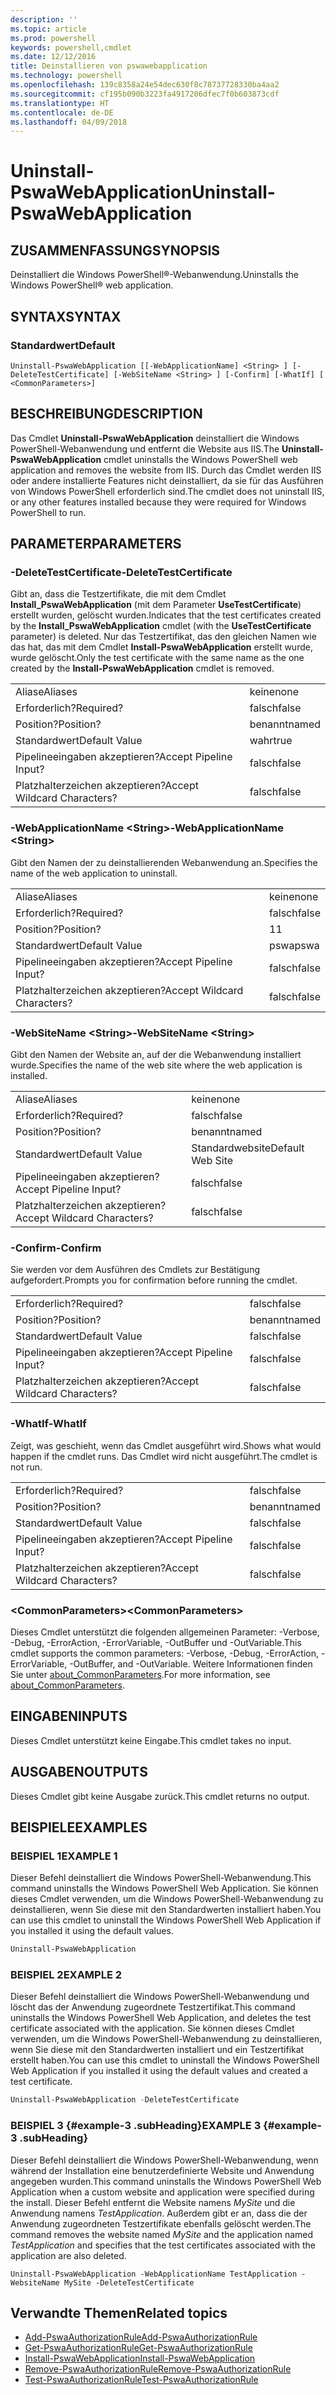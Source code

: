 ```yaml
---
description: ''
ms.topic: article
ms.prod: powershell
keywords: powershell,cmdlet
ms.date: 12/12/2016
title: Deinstallieren von pswawebapplication
ms.technology: powershell
ms.openlocfilehash: 139c8358a24e54dec630f8c78737728330ba4aa2
ms.sourcegitcommit: cf195b090b3223fa4917206dfec7f0b603873cdf
ms.translationtype: HT
ms.contentlocale: de-DE
ms.lasthandoff: 04/09/2018
---
```

# <a name="uninstall-pswawebapplication"></a><span data-ttu-id="39022-103">Uninstall-PswaWebApplication</span><span class="sxs-lookup"><span data-stu-id="39022-103">Uninstall-PswaWebApplication</span></span>

## <a name="synopsis"></a><span data-ttu-id="39022-104">ZUSAMMENFASSUNG</span><span class="sxs-lookup"><span data-stu-id="39022-104">SYNOPSIS</span></span>

<span data-ttu-id="39022-105">Deinstalliert die Windows PowerShell®-Webanwendung.</span><span class="sxs-lookup"><span data-stu-id="39022-105">Uninstalls the Windows PowerShell® web application.</span></span>

## <a name="syntax"></a><span data-ttu-id="39022-106">SYNTAX</span><span class="sxs-lookup"><span data-stu-id="39022-106">SYNTAX</span></span>

### <a name="default"></a><span data-ttu-id="39022-107">Standardwert</span><span class="sxs-lookup"><span data-stu-id="39022-107">Default</span></span>
```
Uninstall-PswaWebApplication [[-WebApplicationName] <String> ] [-DeleteTestCertificate] [-WebSiteName <String> ] [-Confirm] [-WhatIf] [ <CommonParameters>]
```

## <a name="description"></a><span data-ttu-id="39022-108">BESCHREIBUNG</span><span class="sxs-lookup"><span data-stu-id="39022-108">DESCRIPTION</span></span>

<span data-ttu-id="39022-109">Das Cmdlet **Uninstall-PswaWebApplication** deinstalliert die Windows PowerShell-Webanwendung und entfernt die Website aus IIS.</span><span class="sxs-lookup"><span data-stu-id="39022-109">The **Uninstall-PswaWebApplication** cmdlet uninstalls the Windows PowerShell web application and removes the website from IIS.</span></span> <span data-ttu-id="39022-110">Durch das Cmdlet werden IIS oder andere installierte Features nicht deinstalliert, da sie für das Ausführen von Windows PowerShell erforderlich sind.</span><span class="sxs-lookup"><span data-stu-id="39022-110">The cmdlet does not uninstall IIS, or any other features installed because they were required for Windows PowerShell to run.</span></span>

## <a name="parameters"></a><span data-ttu-id="39022-111">PARAMETER</span><span class="sxs-lookup"><span data-stu-id="39022-111">PARAMETERS</span></span>

### <a name="-deletetestcertificate"></a><span data-ttu-id="39022-112">-DeleteTestCertificate</span><span class="sxs-lookup"><span data-stu-id="39022-112">-DeleteTestCertificate</span></span>

<span data-ttu-id="39022-113">Gibt an, dass die Testzertifikate, die mit dem Cmdlet **Install\_PswaWebApplication** (mit dem Parameter **UseTestCertificate**) erstellt wurden, gelöscht wurden.</span><span class="sxs-lookup"><span data-stu-id="39022-113">Indicates that the test certificates created by the **Install\_PswaWebApplication** cmdlet (with the **UseTestCertificate** parameter) is deleted.</span></span>
<span data-ttu-id="39022-114">Nur das Testzertifikat, das den gleichen Namen wie das hat, das mit dem Cmdlet **Install-PswaWebApplication** erstellt wurde, wurde gelöscht.</span><span class="sxs-lookup"><span data-stu-id="39022-114">Only the test certificate with the same name as the one created by the **Install-PswaWebApplication** cmdlet is removed.</span></span>

|||
|-|-|
| <span data-ttu-id="39022-115">Aliase</span><span class="sxs-lookup"><span data-stu-id="39022-115">Aliases</span></span>                              | <span data-ttu-id="39022-116">keine</span><span class="sxs-lookup"><span data-stu-id="39022-116">none</span></span>                                 |
| <span data-ttu-id="39022-117">Erforderlich?</span><span class="sxs-lookup"><span data-stu-id="39022-117">Required?</span></span>                            | <span data-ttu-id="39022-118">falsch</span><span class="sxs-lookup"><span data-stu-id="39022-118">false</span></span>                                |
| <span data-ttu-id="39022-119">Position?</span><span class="sxs-lookup"><span data-stu-id="39022-119">Position?</span></span>                            | <span data-ttu-id="39022-120">benannt</span><span class="sxs-lookup"><span data-stu-id="39022-120">named</span></span>                                |
| <span data-ttu-id="39022-121">Standardwert</span><span class="sxs-lookup"><span data-stu-id="39022-121">Default Value</span></span>                        | <span data-ttu-id="39022-122">wahr</span><span class="sxs-lookup"><span data-stu-id="39022-122">true</span></span>                                 |
| <span data-ttu-id="39022-123">Pipelineeingaben akzeptieren?</span><span class="sxs-lookup"><span data-stu-id="39022-123">Accept Pipeline Input?</span></span>               | <span data-ttu-id="39022-124">falsch</span><span class="sxs-lookup"><span data-stu-id="39022-124">false</span></span>                                |
| <span data-ttu-id="39022-125">Platzhalterzeichen akzeptieren?</span><span class="sxs-lookup"><span data-stu-id="39022-125">Accept Wildcard Characters?</span></span>          | <span data-ttu-id="39022-126">falsch</span><span class="sxs-lookup"><span data-stu-id="39022-126">false</span></span>                                |

### <a name="-webapplicationname-ltstringgt"></a><span data-ttu-id="39022-127">-WebApplicationName &lt;String&gt;</span><span class="sxs-lookup"><span data-stu-id="39022-127">-WebApplicationName &lt;String&gt;</span></span>

<span data-ttu-id="39022-128">Gibt den Namen der zu deinstallierenden Webanwendung an.</span><span class="sxs-lookup"><span data-stu-id="39022-128">Specifies the name of the web application to uninstall.</span></span>

|||
|-|-|
| <span data-ttu-id="39022-129">Aliase</span><span class="sxs-lookup"><span data-stu-id="39022-129">Aliases</span></span>                              | <span data-ttu-id="39022-130">keine</span><span class="sxs-lookup"><span data-stu-id="39022-130">none</span></span>                                 |
| <span data-ttu-id="39022-131">Erforderlich?</span><span class="sxs-lookup"><span data-stu-id="39022-131">Required?</span></span>                            | <span data-ttu-id="39022-132">falsch</span><span class="sxs-lookup"><span data-stu-id="39022-132">false</span></span>                                |
| <span data-ttu-id="39022-133">Position?</span><span class="sxs-lookup"><span data-stu-id="39022-133">Position?</span></span>                            | <span data-ttu-id="39022-134">1</span><span class="sxs-lookup"><span data-stu-id="39022-134">1</span></span>                                    |
| <span data-ttu-id="39022-135">Standardwert</span><span class="sxs-lookup"><span data-stu-id="39022-135">Default Value</span></span>                        | <span data-ttu-id="39022-136">pswa</span><span class="sxs-lookup"><span data-stu-id="39022-136">pswa</span></span>                                 |
| <span data-ttu-id="39022-137">Pipelineeingaben akzeptieren?</span><span class="sxs-lookup"><span data-stu-id="39022-137">Accept Pipeline Input?</span></span>               | <span data-ttu-id="39022-138">falsch</span><span class="sxs-lookup"><span data-stu-id="39022-138">false</span></span>                                |
| <span data-ttu-id="39022-139">Platzhalterzeichen akzeptieren?</span><span class="sxs-lookup"><span data-stu-id="39022-139">Accept Wildcard Characters?</span></span>          | <span data-ttu-id="39022-140">falsch</span><span class="sxs-lookup"><span data-stu-id="39022-140">false</span></span>                                |

### <a name="-websitename-ltstringgt"></a><span data-ttu-id="39022-141">-WebSiteName &lt;String&gt;</span><span class="sxs-lookup"><span data-stu-id="39022-141">-WebSiteName &lt;String&gt;</span></span>

<span data-ttu-id="39022-142">Gibt den Namen der Website an, auf der die Webanwendung installiert wurde.</span><span class="sxs-lookup"><span data-stu-id="39022-142">Specifies the name of the web site where the web application is installed.</span></span>

|||
|-|-|
| <span data-ttu-id="39022-143">Aliase</span><span class="sxs-lookup"><span data-stu-id="39022-143">Aliases</span></span>                              | <span data-ttu-id="39022-144">keine</span><span class="sxs-lookup"><span data-stu-id="39022-144">none</span></span>                                 |
| <span data-ttu-id="39022-145">Erforderlich?</span><span class="sxs-lookup"><span data-stu-id="39022-145">Required?</span></span>                            | <span data-ttu-id="39022-146">falsch</span><span class="sxs-lookup"><span data-stu-id="39022-146">false</span></span>                                |
| <span data-ttu-id="39022-147">Position?</span><span class="sxs-lookup"><span data-stu-id="39022-147">Position?</span></span>                            | <span data-ttu-id="39022-148">benannt</span><span class="sxs-lookup"><span data-stu-id="39022-148">named</span></span>                                |
| <span data-ttu-id="39022-149">Standardwert</span><span class="sxs-lookup"><span data-stu-id="39022-149">Default Value</span></span>                        | <span data-ttu-id="39022-150">Standardwebsite</span><span class="sxs-lookup"><span data-stu-id="39022-150">Default Web Site</span></span>                     |
| <span data-ttu-id="39022-151">Pipelineeingaben akzeptieren?</span><span class="sxs-lookup"><span data-stu-id="39022-151">Accept Pipeline Input?</span></span>               | <span data-ttu-id="39022-152">falsch</span><span class="sxs-lookup"><span data-stu-id="39022-152">false</span></span>                                |
| <span data-ttu-id="39022-153">Platzhalterzeichen akzeptieren?</span><span class="sxs-lookup"><span data-stu-id="39022-153">Accept Wildcard Characters?</span></span>          | <span data-ttu-id="39022-154">falsch</span><span class="sxs-lookup"><span data-stu-id="39022-154">false</span></span>                                |

### <a name="-confirm"></a><span data-ttu-id="39022-155">-Confirm</span><span class="sxs-lookup"><span data-stu-id="39022-155">-Confirm</span></span>

<span data-ttu-id="39022-156">Sie werden vor dem Ausführen des Cmdlets zur Bestätigung aufgefordert.</span><span class="sxs-lookup"><span data-stu-id="39022-156">Prompts you for confirmation before running the cmdlet.</span></span>

|||
|-|-|
| <span data-ttu-id="39022-157">Erforderlich?</span><span class="sxs-lookup"><span data-stu-id="39022-157">Required?</span></span>                            | <span data-ttu-id="39022-158">falsch</span><span class="sxs-lookup"><span data-stu-id="39022-158">false</span></span>                                |
| <span data-ttu-id="39022-159">Position?</span><span class="sxs-lookup"><span data-stu-id="39022-159">Position?</span></span>                            | <span data-ttu-id="39022-160">benannt</span><span class="sxs-lookup"><span data-stu-id="39022-160">named</span></span>                                |
| <span data-ttu-id="39022-161">Standardwert</span><span class="sxs-lookup"><span data-stu-id="39022-161">Default Value</span></span>                        | <span data-ttu-id="39022-162">falsch</span><span class="sxs-lookup"><span data-stu-id="39022-162">false</span></span>                                |
| <span data-ttu-id="39022-163">Pipelineeingaben akzeptieren?</span><span class="sxs-lookup"><span data-stu-id="39022-163">Accept Pipeline Input?</span></span>               | <span data-ttu-id="39022-164">falsch</span><span class="sxs-lookup"><span data-stu-id="39022-164">false</span></span>                                |
| <span data-ttu-id="39022-165">Platzhalterzeichen akzeptieren?</span><span class="sxs-lookup"><span data-stu-id="39022-165">Accept Wildcard Characters?</span></span>          | <span data-ttu-id="39022-166">falsch</span><span class="sxs-lookup"><span data-stu-id="39022-166">false</span></span>                                |

### <a name="-whatif"></a><span data-ttu-id="39022-167">-WhatIf</span><span class="sxs-lookup"><span data-stu-id="39022-167">-WhatIf</span></span>

<span data-ttu-id="39022-168">Zeigt, was geschieht, wenn das Cmdlet ausgeführt wird.</span><span class="sxs-lookup"><span data-stu-id="39022-168">Shows what would happen if the cmdlet runs.</span></span>
<span data-ttu-id="39022-169">Das Cmdlet wird nicht ausgeführt.</span><span class="sxs-lookup"><span data-stu-id="39022-169">The cmdlet is not run.</span></span>

|||
|-|-|
| <span data-ttu-id="39022-170">Erforderlich?</span><span class="sxs-lookup"><span data-stu-id="39022-170">Required?</span></span>                            | <span data-ttu-id="39022-171">falsch</span><span class="sxs-lookup"><span data-stu-id="39022-171">false</span></span>                                |
| <span data-ttu-id="39022-172">Position?</span><span class="sxs-lookup"><span data-stu-id="39022-172">Position?</span></span>                            | <span data-ttu-id="39022-173">benannt</span><span class="sxs-lookup"><span data-stu-id="39022-173">named</span></span>                                |
| <span data-ttu-id="39022-174">Standardwert</span><span class="sxs-lookup"><span data-stu-id="39022-174">Default Value</span></span>                        | <span data-ttu-id="39022-175">falsch</span><span class="sxs-lookup"><span data-stu-id="39022-175">false</span></span>                                |
| <span data-ttu-id="39022-176">Pipelineeingaben akzeptieren?</span><span class="sxs-lookup"><span data-stu-id="39022-176">Accept Pipeline Input?</span></span>               | <span data-ttu-id="39022-177">falsch</span><span class="sxs-lookup"><span data-stu-id="39022-177">false</span></span>                                |
| <span data-ttu-id="39022-178">Platzhalterzeichen akzeptieren?</span><span class="sxs-lookup"><span data-stu-id="39022-178">Accept Wildcard Characters?</span></span>          | <span data-ttu-id="39022-179">falsch</span><span class="sxs-lookup"><span data-stu-id="39022-179">false</span></span>                                |

### <a name="ltcommonparametersgt"></a><span data-ttu-id="39022-180">&lt;CommonParameters&gt;</span><span class="sxs-lookup"><span data-stu-id="39022-180">&lt;CommonParameters&gt;</span></span>

<span data-ttu-id="39022-181">Dieses Cmdlet unterstützt die folgenden allgemeinen Parameter: -Verbose, -Debug, -ErrorAction, -ErrorVariable, -OutBuffer und -OutVariable.</span><span class="sxs-lookup"><span data-stu-id="39022-181">This cmdlet supports the common parameters: -Verbose, -Debug, -ErrorAction, -ErrorVariable, -OutBuffer, and -OutVariable.</span></span>
<span data-ttu-id="39022-182">Weitere Informationen finden Sie unter [about_CommonParameters](http://go.microsoft.com/fwlink/p/?LinkID=113216).</span><span class="sxs-lookup"><span data-stu-id="39022-182">For more information, see [about_CommonParameters](http://go.microsoft.com/fwlink/p/?LinkID=113216).</span></span>

## <a name="inputs"></a><span data-ttu-id="39022-183">EINGABEN</span><span class="sxs-lookup"><span data-stu-id="39022-183">INPUTS</span></span>

<span data-ttu-id="39022-184">Dieses Cmdlet unterstützt keine Eingabe.</span><span class="sxs-lookup"><span data-stu-id="39022-184">This cmdlet takes no input.</span></span>

## <a name="outputs"></a><span data-ttu-id="39022-185">AUSGABEN</span><span class="sxs-lookup"><span data-stu-id="39022-185">OUTPUTS</span></span>

<span data-ttu-id="39022-186">Dieses Cmdlet gibt keine Ausgabe zurück.</span><span class="sxs-lookup"><span data-stu-id="39022-186">This cmdlet returns no output.</span></span>

## <a name="examples"></a><span data-ttu-id="39022-187">BEISPIELE</span><span class="sxs-lookup"><span data-stu-id="39022-187">EXAMPLES</span></span>

### <a name="example-1"></a><span data-ttu-id="39022-188">BEISPIEL 1</span><span class="sxs-lookup"><span data-stu-id="39022-188">EXAMPLE 1</span></span>

<span data-ttu-id="39022-189">Dieser Befehl deinstalliert die Windows PowerShell-Webanwendung.</span><span class="sxs-lookup"><span data-stu-id="39022-189">This command uninstalls the Windows PowerShell Web Application.</span></span>
<span data-ttu-id="39022-190">Sie können dieses Cmdlet verwenden, um die Windows PowerShell-Webanwendung zu deinstallieren, wenn Sie diese mit den Standardwerten installiert haben.</span><span class="sxs-lookup"><span data-stu-id="39022-190">You can use this cmdlet to uninstall the Windows PowerShell Web Application if you installed it using the default values.</span></span>

```PowerShell
Uninstall-PswaWebApplication
```

### <a name="example-2"></a><span data-ttu-id="39022-191">BEISPIEL 2</span><span class="sxs-lookup"><span data-stu-id="39022-191">EXAMPLE 2</span></span>

<span data-ttu-id="39022-192">Dieser Befehl deinstalliert die Windows PowerShell-Webanwendung und löscht das der Anwendung zugeordnete Testzertifikat.</span><span class="sxs-lookup"><span data-stu-id="39022-192">This command uninstalls the Windows PowerShell Web Application, and deletes the test certificate associated with the application.</span></span>
<span data-ttu-id="39022-193">Sie können dieses Cmdlet verwenden, um die Windows PowerShell-Webanwendung zu deinstallieren, wenn Sie diese mit den Standardwerten installiert und ein Testzertifikat erstellt haben.</span><span class="sxs-lookup"><span data-stu-id="39022-193">You can use this cmdlet to uninstall the Windows PowerShell Web Application if you installed it using the default values and created a test certificate.</span></span>

```PowerShell
Uninstall-PswaWebApplication -DeleteTestCertificate
```

### <a name="example-3-example-3-subheading"></a><span data-ttu-id="39022-194">BEISPIEL 3 {#example-3 .subHeading}</span><span class="sxs-lookup"><span data-stu-id="39022-194">EXAMPLE 3 {#example-3 .subHeading}</span></span>

<span data-ttu-id="39022-195">Dieser Befehl deinstalliert die Windows PowerShell-Webanwendung, wenn während der Installation eine benutzerdefinierte Website und Anwendung angegeben wurden.</span><span class="sxs-lookup"><span data-stu-id="39022-195">This command uninstalls the Windows PowerShell Web Application when a custom website and application were specified during the install.</span></span>
<span data-ttu-id="39022-196">Dieser Befehl entfernt die Website namens *MySite* und die Anwendung namens *TestApplication*. Außerdem gibt er an, dass die der Anwendung zugeordneten Testzertifikate ebenfalls gelöscht werden.</span><span class="sxs-lookup"><span data-stu-id="39022-196">The command removes the website named *MySite* and the application named *TestApplication* and specifies that the test certificates associated with the application are also deleted.</span></span>

```
Uninstall-PswaWebApplication -WebApplicationName TestApplication -WebsiteName MySite -DeleteTestCertificate
```

## <a name="related-topics"></a><span data-ttu-id="39022-197">Verwandte Themen</span><span class="sxs-lookup"><span data-stu-id="39022-197">Related topics</span></span>

- [<span data-ttu-id="39022-198">Add-PswaAuthorizationRule</span><span class="sxs-lookup"><span data-stu-id="39022-198">Add-PswaAuthorizationRule</span></span>](add-pswaauthorizationrule.md)
- [<span data-ttu-id="39022-199">Get-PswaAuthorizationRule</span><span class="sxs-lookup"><span data-stu-id="39022-199">Get-PswaAuthorizationRule</span></span>](get-pswaauthorizationrule.md)
- [<span data-ttu-id="39022-200">Install-PswaWebApplication</span><span class="sxs-lookup"><span data-stu-id="39022-200">Install-PswaWebApplication</span></span>](install-pswawebapplication.md)
- [<span data-ttu-id="39022-201">Remove-PswaAuthorizationRule</span><span class="sxs-lookup"><span data-stu-id="39022-201">Remove-PswaAuthorizationRule</span></span>](remove-pswaauthorizationrule.md)
- [<span data-ttu-id="39022-202">Test-PswaAuthorizationRule</span><span class="sxs-lookup"><span data-stu-id="39022-202">Test-PswaAuthorizationRule</span></span>](test-pswaauthorizationrule.md)